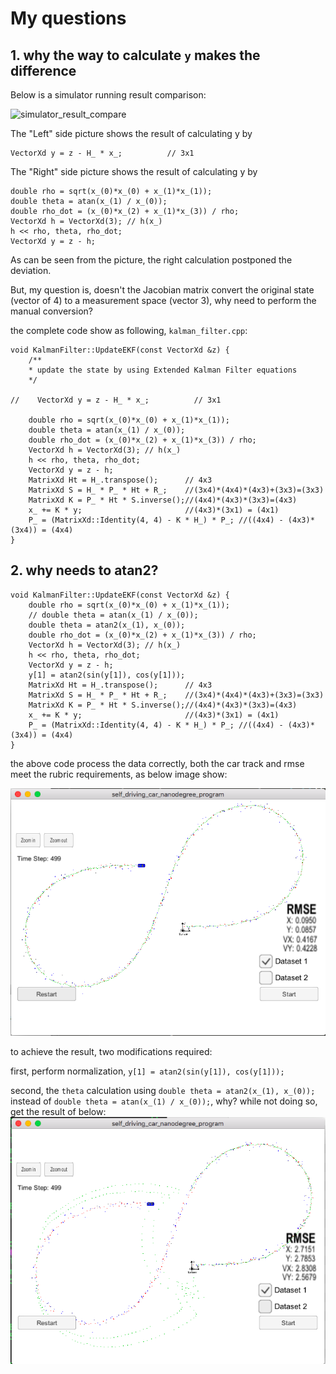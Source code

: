 
# My questions

## 1. why the way to calculate `y` makes the difference

Below is a simulator running result comparison:

![simulator_result_compare](./img/EKF_compare.png)

The "Left" side picture shows the result of calculating y by

```
VectorXd y = z - H_ * x_;          // 3x1
```

The "Right" side picture shows the result of calculating y by

```
double rho = sqrt(x_(0)*x_(0) + x_(1)*x_(1));
double theta = atan(x_(1) / x_(0));
double rho_dot = (x_(0)*x_(2) + x_(1)*x_(3)) / rho;
VectorXd h = VectorXd(3); // h(x_)
h << rho, theta, rho_dot;
VectorXd y = z - h;
```

As can be seen from the picture, the right calculation postponed the deviation.

But, my question is, doesn't the Jacobian matrix convert the original state (vector of 4)
to a measurement space (vector 3), why need to perform the manual conversion?

the complete code show as following, `kalman_filter.cpp`:


```
void KalmanFilter::UpdateEKF(const VectorXd &z) {
    /**
    * update the state by using Extended Kalman Filter equations
    */

//    VectorXd y = z - H_ * x_;          // 3x1

    double rho = sqrt(x_(0)*x_(0) + x_(1)*x_(1));
    double theta = atan(x_(1) / x_(0));
    double rho_dot = (x_(0)*x_(2) + x_(1)*x_(3)) / rho;
    VectorXd h = VectorXd(3); // h(x_)
    h << rho, theta, rho_dot;
    VectorXd y = z - h;
    MatrixXd Ht = H_.transpose();      // 4x3
    MatrixXd S = H_ * P_ * Ht + R_;    //(3x4)*(4x4)*(4x3)+(3x3)=(3x3)
    MatrixXd K = P_ * Ht * S.inverse();//(4x4)*(4x3)*(3x3)=(4x3)
    x_ += K * y;                       //(4x3)*(3x1) = (4x1)
    P_ = (MatrixXd::Identity(4, 4) - K * H_) * P_; //((4x4) - (4x3)*(3x4)) = (4x4)
}

```

## 2. why needs to atan2?
```
void KalmanFilter::UpdateEKF(const VectorXd &z) {
    double rho = sqrt(x_(0)*x_(0) + x_(1)*x_(1));
    // double theta = atan(x_(1) / x_(0));
    double theta = atan2(x_(1), x_(0));
    double rho_dot = (x_(0)*x_(2) + x_(1)*x_(3)) / rho;
    VectorXd h = VectorXd(3); // h(x_)
    h << rho, theta, rho_dot;
    VectorXd y = z - h;
    y[1] = atan2(sin(y[1]), cos(y[1]));  
    MatrixXd Ht = H_.transpose();      // 4x3
    MatrixXd S = H_ * P_ * Ht + R_;    //(3x4)*(4x4)*(4x3)+(3x3)=(3x3)
    MatrixXd K = P_ * Ht * S.inverse();//(4x4)*(4x3)*(3x3)=(4x3)
    x_ += K * y;                       //(4x3)*(3x1) = (4x1)
    P_ = (MatrixXd::Identity(4, 4) - K * H_) * P_; //((4x4) - (4x3)*(3x4)) = (4x4)
}
```

the above code process the data correctly, both the car track and rmse meet the rubric requirements, as below image show:

![the correct image](./img/correct_result.png)

to achieve the result, two modifications required:

first, perform normalization, `y[1] = atan2(sin(y[1]), cos(y[1]));  `

second, the `theta` calculation using `double theta = atan2(x_(1), x_(0));` instead of `double theta = atan(x_(1) / x_(0));`, why?
while not doing so, get the result of below:
![calculate delta result1](./img/cal_delta_1.png)


